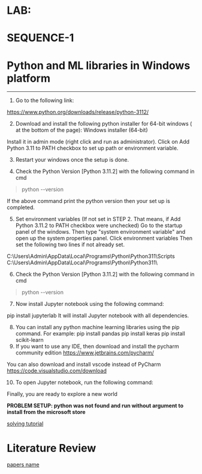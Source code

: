 <!-- environtment setup start -->

# LAB:
# SEQUENCE-1
# Python and ML libraries in Windows platform 
----------------------------------------------------------------------------------------------------------------------------------------------------
1. Go to the following link:

https://www.python.org/downloads/release/python-3112/


2. Download and install the following python installer for 64-bit windows ( at the bottom of the page):
Windows installer (64-bit)


Install it in admin mode (right click and run as administrator). Click on Add Python 3.11 to PATH checkbox to set up path or environment variable.


3. Restart your windows once the setup is done.


4. Check the Python Version [Python 3.11.2] with the following command in cmd
>python --version

If the above command print the python version then your set up is completed.


5. Set environment variables (If not set in STEP 2. That means, if Add Python 3.11.2 to PATH checkbox were unchecked)
Go to the startup panel of the windows. Then type "system environment variable" and open up the system properties panel. Click environment variables
Then set the following two lines if not already set.


C:\Users\Admin\AppData\Local\Programs\Python\Python311\Scripts\
C:\Users\Admin\AppData\Local\Programs\Python\Python311\

 
6. Check the Python Version [Python 3.11.2] with the following command in cmd
>python --version

7. Now install Jupyter notebook using the following command:

pip install jupyterlab
It will install Jupyter notebook with all dependencies.

8. You can install any python machine learning libraries using the pip command. For example:
pip install pandas
pip install keras
pip install scikit-learn
9. If you want to use any IDE, then download and install the pycharm community edition
https://www.jetbrains.com/pycharm/

You can also download and install vscode instead of PyCharm
https://code.visualstudio.com/download

10. To open Jupyter notebook, run the following command:

Finally, you are ready to explore a new world

**PROBLEM SETUP: python was not found and run without argument to install from the microsoft store**

[solving tutorial](https://www.youtube.com/watch?v=Oc7h9CxRQLE)



<!-- environment setup end -->





<!-- literature review start -->
# Literature Review

[papers name](link)

<!-- literature review end -->






